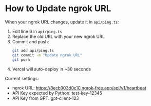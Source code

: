 # How to Update ngrok URL

When your ngrok URL changes, update it in `api/ping.ts`:

1. Edit line 6 in `api/ping.ts`
2. Replace the old URL with your new ngrok URL
3. Commit and push:
   ```bash
   git add api/ping.ts
   git commit -m "Update ngrok URL"
   git push
   ```
4. Vercel will auto-deploy in ~30 seconds

Current settings:
- ngrok URL: https://8ecb003d0c10.ngrok-free.app/api/v1/heartbeat
- API Key expected by Python: test-key-12345
- API Key from GPT: gpt-client-123